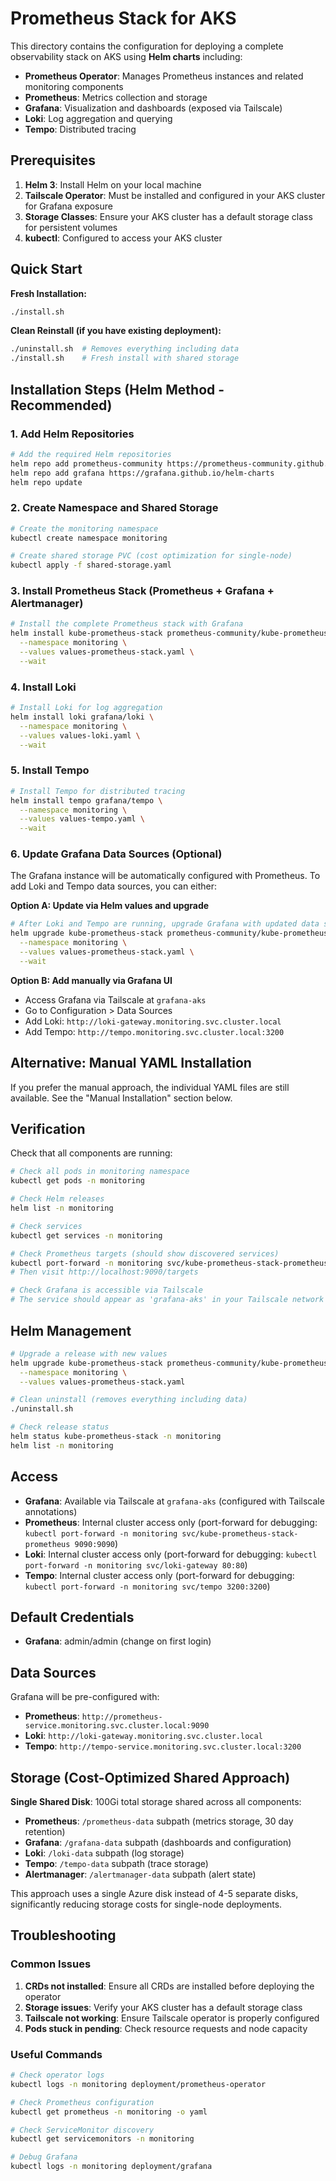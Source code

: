 # Prometheus Stack for AKS

This directory contains the configuration for deploying a complete observability stack on AKS using **Helm charts** including:
- **Prometheus Operator**: Manages Prometheus instances and related monitoring components
- **Prometheus**: Metrics collection and storage
- **Grafana**: Visualization and dashboards (exposed via Tailscale)
- **Loki**: Log aggregation and querying
- **Tempo**: Distributed tracing

## Prerequisites

1. **Helm 3**: Install Helm on your local machine
2. **Tailscale Operator**: Must be installed and configured in your AKS cluster for Grafana exposure
3. **Storage Classes**: Ensure your AKS cluster has a default storage class for persistent volumes
4. **kubectl**: Configured to access your AKS cluster

## Quick Start

**Fresh Installation:**
```bash
./install.sh
```

**Clean Reinstall (if you have existing deployment):**
```bash
./uninstall.sh  # Removes everything including data
./install.sh    # Fresh install with shared storage
```

## Installation Steps (Helm Method - Recommended)

### 1. Add Helm Repositories

```bash
# Add the required Helm repositories
helm repo add prometheus-community https://prometheus-community.github.io/helm-charts
helm repo add grafana https://grafana.github.io/helm-charts
helm repo update
```

### 2. Create Namespace and Shared Storage

```bash
# Create the monitoring namespace
kubectl create namespace monitoring

# Create shared storage PVC (cost optimization for single-node)
kubectl apply -f shared-storage.yaml
```

### 3. Install Prometheus Stack (Prometheus + Grafana + Alertmanager)

```bash
# Install the complete Prometheus stack with Grafana
helm install kube-prometheus-stack prometheus-community/kube-prometheus-stack \
  --namespace monitoring \
  --values values-prometheus-stack.yaml \
  --wait
```

### 4. Install Loki

```bash
# Install Loki for log aggregation
helm install loki grafana/loki \
  --namespace monitoring \
  --values values-loki.yaml \
  --wait
```

### 5. Install Tempo

```bash
# Install Tempo for distributed tracing
helm install tempo grafana/tempo \
  --namespace monitoring \
  --values values-tempo.yaml \
  --wait
```

### 6. Update Grafana Data Sources (Optional)

The Grafana instance will be automatically configured with Prometheus. To add Loki and Tempo data sources, you can either:

**Option A: Update via Helm values and upgrade**
```bash
# After Loki and Tempo are running, upgrade Grafana with updated data sources
helm upgrade kube-prometheus-stack prometheus-community/kube-prometheus-stack \
  --namespace monitoring \
  --values values-prometheus-stack.yaml \
  --wait
```

**Option B: Add manually via Grafana UI**
- Access Grafana via Tailscale at `grafana-aks`
- Go to Configuration > Data Sources
- Add Loki: `http://loki-gateway.monitoring.svc.cluster.local`
- Add Tempo: `http://tempo.monitoring.svc.cluster.local:3200`

## Alternative: Manual YAML Installation

If you prefer the manual approach, the individual YAML files are still available. See the "Manual Installation" section below.

## Verification

Check that all components are running:

```bash
# Check all pods in monitoring namespace
kubectl get pods -n monitoring

# Check Helm releases
helm list -n monitoring

# Check services
kubectl get services -n monitoring

# Check Prometheus targets (should show discovered services)
kubectl port-forward -n monitoring svc/kube-prometheus-stack-prometheus 9090:9090
# Then visit http://localhost:9090/targets

# Check Grafana is accessible via Tailscale
# The service should appear as 'grafana-aks' in your Tailscale network
```

## Helm Management

```bash
# Upgrade a release with new values
helm upgrade kube-prometheus-stack prometheus-community/kube-prometheus-stack \
  --namespace monitoring \
  --values values-prometheus-stack.yaml

# Clean uninstall (removes everything including data)
./uninstall.sh

# Check release status
helm status kube-prometheus-stack -n monitoring
helm list -n monitoring
```

## Access

- **Grafana**: Available via Tailscale at `grafana-aks` (configured with Tailscale annotations)
- **Prometheus**: Internal cluster access only (port-forward for debugging: `kubectl port-forward -n monitoring svc/kube-prometheus-stack-prometheus 9090:9090`)
- **Loki**: Internal cluster access only (port-forward for debugging: `kubectl port-forward -n monitoring svc/loki-gateway 80:80`)
- **Tempo**: Internal cluster access only (port-forward for debugging: `kubectl port-forward -n monitoring svc/tempo 3200:3200`)

## Default Credentials

- **Grafana**: admin/admin (change on first login)

## Data Sources

Grafana will be pre-configured with:
- **Prometheus**: `http://prometheus-service.monitoring.svc.cluster.local:9090`
- **Loki**: `http://loki-gateway.monitoring.svc.cluster.local`
- **Tempo**: `http://tempo-service.monitoring.svc.cluster.local:3200`

## Storage (Cost-Optimized Shared Approach)

**Single Shared Disk**: 100Gi total storage shared across all components:
- **Prometheus**: `/prometheus-data` subpath (metrics storage, 30 day retention)
- **Grafana**: `/grafana-data` subpath (dashboards and configuration)
- **Loki**: `/loki-data` subpath (log storage)
- **Tempo**: `/tempo-data` subpath (trace storage)
- **Alertmanager**: `/alertmanager-data` subpath (alert state)

This approach uses a single Azure disk instead of 4-5 separate disks, significantly reducing storage costs for single-node deployments.

## Troubleshooting

### Common Issues

1. **CRDs not installed**: Ensure all CRDs are installed before deploying the operator
2. **Storage issues**: Verify your AKS cluster has a default storage class
3. **Tailscale not working**: Ensure Tailscale operator is properly configured
4. **Pods stuck in pending**: Check resource requests and node capacity

### Useful Commands

```bash
# Check operator logs
kubectl logs -n monitoring deployment/prometheus-operator

# Check Prometheus configuration
kubectl get prometheus -n monitoring -o yaml

# Check ServiceMonitor discovery
kubectl get servicemonitors -n monitoring

# Debug Grafana
kubectl logs -n monitoring deployment/grafana
```
